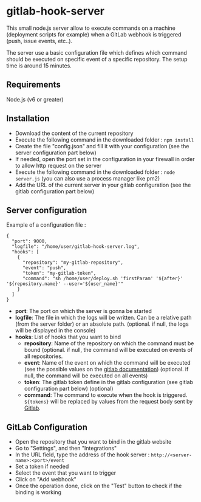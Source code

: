 # gitlab-hook-server

This small node.js server allow to execute commands on a machine (deployment scripts for example) when a GitLab webhook is triggered (push, issue events, etc..).

The server use a basic configuration file which defines which command should be executed on specific event of a specific repository. The setup time is around 15 minutes.

## Requirements

Node.js (v6 or greater)

## Installation

- Download the content of the current repository
- Execute the following command in the downloaded folder : `npm install`
- Create the file "config.json" and fill it with your configuration (see the server configuration part below)
- If needed, open the port set in the configuration in your firewall in order to allow http request on the server
- Execute the following command in the downloaded folder : `node server.js` (you can also use a process manager like pm2)
- Add the URL of the current server in your gitlab configuration (see the gitlab configuration part below)

## Server configuration

Example of a configuration file :

```
{
  "port": 9000,
  "logfile": "/home/user/gitlab-hook-server.log",
  "hooks": [
    {
      "repository": "my-gitlab-repository",
      "event": "push",
      "token": "my-gitlab-token",
      "command": "sh /home/user/deploy.sh 'firstParam' '${after}' '${repository.name}' --user='${user_name}'"
    }
  ]
}
```

- **port**: The port on which the server is gonna be started
- **logfile**: The file in which the logs will be written. Can be a relative path (from the server folder) or an absolute path. (optional. if null, the logs will be displayed in the console)
- **hooks**: List of hooks that you want to bind
  - **repository**: Name of the repository on which the command must be bound (optional. if null, the command will be executed on events of all repositories.
  - **event**: Name of the event on which the command will be executed (see the possible values on the [gitlab documentation](https://gitlab.com/help/user/project/integrations/webhooks)) (optional. if null, the command will be executed on all events)
  - **token**: The gitlab token define in the gitlab configuration (see gitlab configuration part below) (optional)
  - **command**: The command to execute when the hook is triggered. `${tokens}` will be replaced by values from the request body sent by [Gitlab](https://gitlab.com/help/user/project/integrations/webhooks#push-events).

## GitLab Configuration

- Open the repository that you want to bind in the gitlab website
- Go to "Settings", and then "Integrations"
- In the URL field, type the address of the hook server : `http://<server-name>:<port>/event`
- Set a token if needed
- Select the event that you want to trigger
- Click on "Add webhook"
- Once the operation done, click on the "Test" button to check if the binding is working

